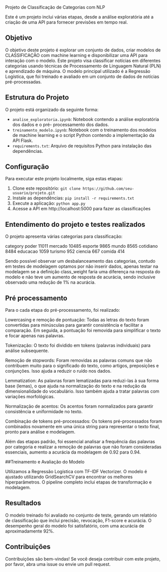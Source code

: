 Projeto de Classificação de Categorias com NLP

Este é um projeto  inclui várias etapas, desde a análise exploratória até a criação de uma API para fornecer previsões em tempo real.

## Objetivo

O objetivo deste projeto é explorar um conjunto de dados, criar modelos de CLASSIFICAÇÃO com machine learning e disponibilizar uma API para interação com o modelo.
Este projeto visa classificar notícias em diferentes categorias usando técnicas de Processamento de Linguagem Natural (PLN) e aprendizado de máquina. O modelo principal utilizado é a Regressão Logística, que foi treinado e avaliado em um conjunto de dados de notícias pré-processadas.

## Estrutura do Projeto

O projeto está organizado da seguinte forma:

- `analise_exploratoria.ipynb`: Notebook contendo a análise exploratória dos dados e o pré- processamento dos dados.
- `treinamento_modelo.ipynb`: Notebook com o treinamento dos modelos de machine learning e o script Python contendo a implementação da API Flask.
- `requirements.txt`: Arquivo de requisitos Python para instalação das dependências.

## Configuração

Para executar este projeto localmente, siga estas etapas:

1. Clone este repositório: `git clone https://github.com/seu-usuario/projeto.git`
2. Instale as dependências: `pip install -r requirements.txt`
3. Execute a aplicação: `python app.py`
4. Acesse a API em http://localhost:5000 para fazer as classificações

## Entendimento do projeto e testes realizados

O projeto apresenta várias categorias para classificação:

category
poder        11011
mercado      10485
esporte       9865
mundo         8565
cotidiano     8484
educacao      1059
turismo        952
ciencia        667
comida         414

Sendo possível observar um desbalanceamento das categorias, contudo em testes de modelagem optamos por não inserir dados, apenas testar na modelagem se a definição class_weight faria uma diferença na resposta do modelo e não teve um aumento de resposta de acurácia, sendo inclusive observado uma redução de 1% na acurácia.

## Pré processamento

Para o cada etapa do pré-processamento, foi realizado:

Lowercasing e remoção de pontuação: Todas as letras do texto foram convertidas para minúsculas para garantir consistência e facilitar a comparação. Em seguida, a pontuação foi removida para simplificar o texto e focar apenas nas palavras.

Tokenização: O texto foi dividido em tokens (palavras individuais) para análise subsequente.

Remoção de stopwords: Foram removidas as palavras comuns que não contribuem muito para o significado do texto, como artigos, preposições e conjunções. Isso ajuda a reduzir o ruído nos dados.

Lemmatization: As palavras foram lematizadas para reduzi-las à sua forma base (lemas), o que ajuda na normalização do texto e na redução da dimensionalidade do vocabulário. Isso também ajuda a tratar palavras com variações morfológicas.

Normalização de acentos: Os acentos foram normalizados para garantir consistência e uniformidade no texto.

Combinação de tokens pré-processados: Os tokens pré-processados foram combinados novamente em uma única string para representar o texto final, pronto para análise e modelagem.

Além das etapas padrão, foi essencial analisar a frequência das palavras por categoria e realizar a remoção de palavras que não foram consideradas essenciais, aumento a acurácia da modelagem de 0.92 para 0.94.

##Treinamento e Avaliação do Modelo

Utilizamos a Regressão Logística com TF-IDF Vectorizer. O modelo é ajustado utilizando GridSearchCV para encontrar os melhores hiperparâmetros. O pipeline completo inclui etapas de transformação e modelagem.

## Resultados
O modelo treinado foi avaliado no conjunto de teste, gerando um relatório de classificação que inclui precisão, revocação, F1-score e acurácia. O desempenho geral do modelo foi satisfatório, com uma acurácia de aproximadamente 92%.

## Contribuições
Contribuições são bem-vindas! Se você deseja contribuir com este projeto, por favor, abra uma issue ou envie um pull request.

